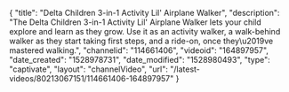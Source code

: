 {
    "title": "Delta Children 3-in-1 Activity Lil' Airplane Walker",
    "description": "The Delta Children 3-in-1 Activity Lil' Airplane Walker lets your child explore and learn as they grow. Use it as an activity walker, a walk-behind walker as they start taking first steps, and a ride-on, once they\u2019ve mastered walking.",
    "channelid": "114661406",
    "videoid": "164897957",
    "date_created": "1528978731",
    "date_modified": "1528980493",
    "type": "captivate",
    "layout": "channelVideo",
    "url": "\/latest-videos\/80213067151\/114661406-164897957"
}